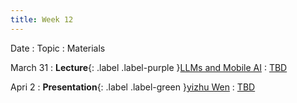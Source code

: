 ```yaml
---
title: Week 12
---
```


Date
: Topic
  : Materials

March 31
: **Lecture**{: .label .label-purple }[LLMs and Mobile AI](#)
  : [TBD](#)

 Apri 2
: **Presentation**{: .label .label-green }[yizhu Wen](#)
  : [TBD](#)
